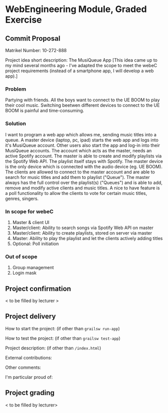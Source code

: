 # WebEngineering Module, Graded Exercise

## Commit Proposal

Matrikel Number: 10-272-888

Project idea short description: The MusiQueue App
[This idea came up to my mind several months ago - I've adapted the scope to meet the webeC project requirements (instead of a smartphone app, I will develop a web app).]

### Problem
Partying with friends. All the boys want to connect to the UE BOOM to play their cool music. Switching beetwen different devices to connect to the UE BOOM is painful and time-consuming.

### Solution
I want to program a web app which allows me, sending music titles into a queue. A master device (laptop, pc, ipad) starts the web app and logs into it's MusiQueue account. Other users also start the app and log-in into their MusiQueue accounts.
The account which acts as the master, needs an active Spotify account. The master is able to create and modify playlists via the Spotify Web API. The playlist itself stays with Spotify. The master device is the only device which is connected with the audio device (eg. UE BOOM).
The clients are allowed to connect to the master account and are able to search for music titles and add them to playlist ("Queue").
The master always has the full control over the playlist(s) ("Queues") and is able to add, remove and modify active clients and music titles. A nice to have feature is a poll functionality to allow the clients to vote for certain music titles, genres, singers.

### In scope for webeC
1.  Master & client UI
2.  Master/client: Ability to search songs via Spotify Web API on master
3.  Master/client: Ability to create playlists, stored on server via master
4.  Master: Ability to play the playlist and let the clients actively adding titles
5.  Optional: Poll initiation

### Out of scope
1.  Group management
2.  Login mask

## Project confirmation

< to be filled by lecturer >


## Project delivery <to be filled by student>

How to start the project: (if other than `grailsw run-app`)

How to test the project:  (if other than `grailsw test-app`)

Project description:      (if other than `/index.html`)

External contributions:

Other comments: 

I'm particular proud of:


## Project grading 

< to be filled by lecturer>